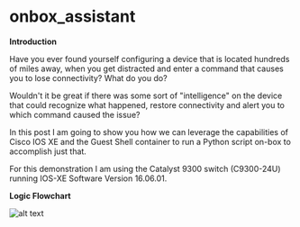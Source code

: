 # onbox_assistant

**Introduction**

Have you ever found yourself configuring a device that is located hundreds of miles away, when you get distracted and enter a command that causes you to lose connectivity? What do you do?

Wouldn't it be great if there was some sort of "intelligence" on the device that could recognize what happened, restore connectivity and alert you to which command caused the issue? 

In this post I am going to show you how we can leverage the capabilities of Cisco IOS XE and the Guest Shell container to run a Python script on-box to accomplish just that. 

For this demonstration I am using the Catalyst 9300 switch (C9300-24U) running IOS-XE Software Version 16.06.01.



**Logic Flowchart**

![alt text][logo]

[logo]: https://github.com/clintmann/onbox_assistant/FlowChart-config_rollback.gif "Logic Flowchart"
